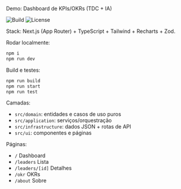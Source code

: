 Demo: Dashboard de KPIs/OKRs (TDC + IA)

![Build](https://img.shields.io/badge/build-passing-brightgreen) ![License](https://img.shields.io/badge/license-MIT-blue)

Stack: Next.js (App Router) + TypeScript + Tailwind + Recharts + Zod.

Rodar localmente:

```bash
npm i
npm run dev
```

Build e testes:

```bash
npm run build
npm run start
npm run test
```

Camadas:
- `src/domain`: entidades e casos de uso puros
- `src/application`: serviços/orquestração
- `src/infrastructure`: dados JSON + rotas de API
- `src/ui`: componentes e páginas

Páginas:
- `/` Dashboard
- `/leaders` Lista
- `/leaders/[id]` Detalhes
- `/okr` OKRs
- `/about` Sobre
